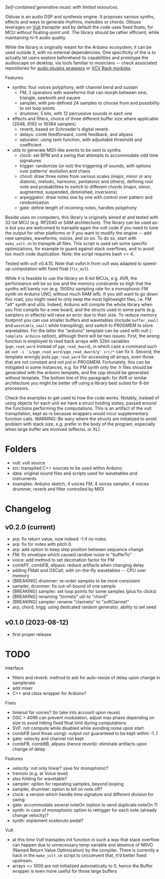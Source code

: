 
_Self-contained generative music with limited resources._

Obtuse is an audio DSP and synthesis engine. It proposes various synths, effects and ways to generate rhythms, melodies or chords. Obtuse leverages on [Vult](https://github.com/vult-dsp/vult) transpiler and by default the code uses fixed floats, for MCU without floating-point unit. The library should be rather efficient, while maintaining hi-fi audio quality. 

While the library is originally meant for the Arduino ecosystem, it can be used outside it, with no external dependencies. One specificity of the is to actually let users explore beforehand its capabilities and prototype the audioscape on desktop, via tools familiar to musicians -- check associated repositories for [audio plugins wrappers](https://github.com/QualyaIO/obtuse.DPF) or [VCV Rack modules](https://github.com/QualyaIO/obtuse.VCV).

Features:

- synths: four voices polyphony, with channel bend and sustain
  - FM, 2 operators with waveforms that can morph between sine, triangle, sawtooth and square
  - sampler, with pre-defined 24 samples to choose from and possibility to set loop points
  - drummer, 5 kits, with 12 percussive sounds in each one
- effects and filters, choice of three different buffer size where applicable (2048, 8192 or 16384 samples)
  - reverb, based on Schroeder's digital reverb
  - delays: comb feedforward, comb feedback, and allpass
  - saturator: using tanh function, with adjustable threshold and coefficient
- utils to generate MIDI-like events to be sent to synths
  - clock: set BPM and a swing that attempts to accommodate odd time signatures
  - trigger: randomize (or not) the triggering of sounds, with options over patterns' evolution and chaos
  - chord: draw three notes from various scales (major, minor or any diatonic, melodic, harmonic, pentatonic and others), defining root note and probabilities to switch to different chords (major, minor, augmented, suspended, diminished, inversions) 
  - arpeggiator: draw notes one by one with control over pattern and randomization
  - gate: define length of incoming notes, handles polyphony 


Beside uses on computers, this library is originally aimed at and tested with 32-bit MCU (e.g. RP2040 or SAM architecture). The library can be used as-is but you are welcomed to transpile again the vult code if you need to tune the output for other platforms or if you want to modify the engine -- add new samples, waveforms, voices, and so on. To do so, start with  `make_vult.sh` to transpile all files. This script is used set some specific optimizations, for example to guard against stack overflows, and to avoid too much code duplication. Note: the script requires bash >= 4.

Tested with vult v0.4.15. Note that vultin.h from vult was adapted to speed-up computation with fixed float (`fix_mul`).

While it is feasible to use the library on 8-bit MCUs, e.g. AVR, the performance will be so low and the memory constraints so high that the synths will barely run (e.g. 1500hz sampling rate for a monophonic FM synth on Arduino UNO, without much RAM left). If you still want to go down this road, you might need to only keep the most lightweight files, i.e. FM "alt" synth and utils. Indeed, Arduino will compile the whole library when you first compile for a new board, and the structs used in some parts (e.g. samplers or effects) will raise an error due to their size. To reduce memory footprint you can use smaller buffers and wavetables (include `buffer_small` and `wavetable_small` while transpiling), and switch to PROGMEM to store wavetables. For the latter the "arduino" template can be used with vult (`-template arduino` option), although there will be two issues. First, the wrong function is employed to read back arrays with 32bit variables (`pgm_read_word` instead of `pgm_read_dword`), in which case a command such as `sed -i 's/pgm_read_word/pgm_read_dword/g' src/*` can fix it. Second, the template wrongly puts `pgm_read_word` for accessing *all* arrays, even those that are not constant and not put in PROGMEM. Fortunately, this can be mitigated in some instances, e.g. for FM synth only the .h files should be generated with the arduino template, and the cpp should be generated without template. The bottom line of this paragraph: for AVR or similar architecture you might be better off using a library best suited for 8-bit processors.

Check the examples to get used to how the code works. Notably, instead of using objects for each unit we have a struct holding states, passed around the functions performing the computations. This is an artifact of the vult transpilation, kept as-is because wrappers would incur supplementary function calls. WARNING: Be wary where the structs are initialized to avoid problem with stack size, e.g. prefer in the body of the program, especially when large buffer are involved (effectsL or XL).

# Folders

- vult: vult source
- src: transpiled C++ sources to be used within Arduino
- data: original sound files and scripts used for wavetables and instruments
- examples: Arduino sketch, 4 voices FM, 4 voices sampler, 4 voices drummer, reverb and filter controlled by MIDI

# Changelog

## v0.2.0 (current)

- arp: fix return value, now indeed -1 if no notes
- arp: fix for notes with pitch 0.
- arp: add option to keep step position between sequence change
- FM: fix envelope which caused random noise in "bufferTo"
- voice: add method to set decimation factor for FM
- combFF, combFB, allpass: reduce artifacts when changing delay
- adding FMalt and OSCalt, with on-the-fly wavetables -- CPU over memory
- [BREAKING] drummer: re-order samples to be more consistent
- sampler, drummer: fix out-of-bound of one sample
- [BREAKING] sampler: set loop points for some samples (plus fix clicks)
- [BREAKING] renaming "tonnetz" util to "chord"
- [BREAKING] sampler: rename "clarinets" to "softClarinet"
- arp, chord, trigg: using dedicated random generator, ability to set seed

## v0.1.0 (2023-08-12)

- first proper release

# TODO

Interface

- filters and reverb: method to ask for auto-resize of delay upon change in samplerate
- add mixer
- C++ and class wrapper for Arduino?

Fixes

- timeout for voices? (to take into account upon reuse)
- OSC > 4096 can prevent modulation, adjust max phase depending on size to avoid hitting fixed float limit during computations
- SVF: not compute while disabled while avoiding noise upon start
- combFB (and those using): output not guaranteed to be kept within -1..1
- gate: velocity and channel not kept
- combFB, combBB, allpass (hence reverb): eliminate artifacts upon change of delay

Features

- velocity: not only linear? save for monophonic?
- tremolo (e.g. at Voice level)
- also folding for wavetable?
- sampler: option for repeating samples, beyond looping
- sampler, drummer: option to kill on note off?
- clock: a version which handle time signature and different division for swing
- gate: accommodate several noteOn (option to send duplicate noteOn ?)
- synth: in case of monophonic option to retrigger for each note (already change velocity)?
- synth: implement sostenuto pedal?

Vult

- at this time Vult transpiles init function in such a way that stack overflow can happen due to unnecessary temp variable and absence of NRVO (Named Return Value Optimization) by the compiler. There is currently a hack in the `make_vult.sh` script to circumvent that, it'd better fixed upstream.
- arrays >= 1000 are not initialized automatically to 0, hence the Buffer wrapper is even more useful for those large buffers
